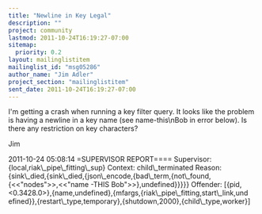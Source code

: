 ```yaml
---
title: "Newline in Key Legal"
description: ""
project: community
lastmod: 2011-10-24T16:19:27-07:00
sitemap:
  priority: 0.2
layout: mailinglistitem
mailinglist_id: "msg05286"
author_name: "Jim Adler"
project_section: "mailinglistitem"
sent_date: 2011-10-24T16:19:27-07:00
---
```



I'm getting a crash when running a key filter query. It looks like the
problem is having a newline in a key name (see name-this\\nBob in error
below). Is there any restriction on key characters?

Jim

2011-10-24 05:08:14 =SUPERVISOR REPORT====
 Supervisor: {local,riak\\_pipe\\_fitting\\_sup}
 Context: child\\_terminated
 Reason: 
{sink\\_died,{sink\\_died,{json\\_encode,{bad\\_term,{not\\_found,{&lt;&lt;"nodes"&gt;&gt;,&lt;&lt;"name
-THIS
Bob"&gt;&gt;},undefined}}}}}
 Offender: 
[{pid,&lt;0.3428.0&gt;},{name,undefined},{mfargs,{riak\\_pipe\\_fitting,start\\_link,und
efined}},{restart\\_type,temporary},{shutdown,2000},{child\\_type,worker}]

